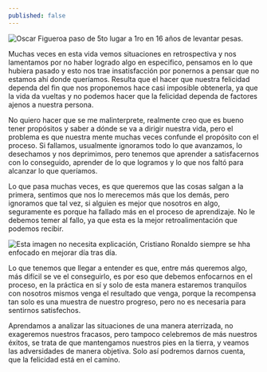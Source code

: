 ```yaml
---
published: false
---
```

![Oscar Figueroa paso de 5to lugar a 1ro en 16 años de levantar pesas.]({{site.baseurl}}/images/figueroa.jpeg)


Muchas veces en esta vida vemos situaciones en retrospectiva y nos lamentamos por no haber logrado algo en especifico, pensamos en lo que hubiera pasado y esto nos trae insatisfacción por ponernos a pensar que no estamos ahí donde queríamos. Resulta que el hacer que nuestra felicidad dependa del fin que nos proponemos hace casi imposible obtenerla, ya que la vida da vueltas y no podemos hacer que la felicidad dependa de factores ajenos a nuestra persona.

No quiero hacer que se me malinterprete, realmente creo que es bueno tener propósitos y saber a dónde se va a dirigir nuestra vida, pero el problema es que nuestra mente muchas veces confunde el propósito con el proceso. Si fallamos, usualmente ignoramos todo lo que avanzamos, lo desechamos y nos deprimimos, pero tenemos que aprender a satisfacernos con lo conseguido, aprender de lo que logramos y lo que nos faltó para alcanzar lo que queríamos.

Lo que pasa muchas veces, es que queremos que las cosas salgan a la primera, sentimos que nos lo merecemos más que los demás, pero ignoramos que tal vez, si alguien es mejor que nosotros en algo, seguramente es porque ha fallado más en el proceso de aprendizaje. No le debemos temer al fallo, ya que esta es la mejor retroalimentación que podemos recibir.


![Esta imagen no necesita explicación, Cristiano Ronaldo siempre se hha enfocado en mejorar día tras día.]({{site.baseurl}}/images/cr7.jpg)


Lo que tenemos que llegar a entender es que, entre más queremos algo, más difícil se ve el conseguirlo, es por eso que debemos enfocarnos en el proceso, en la práctica en sí y solo de esta manera estaremos tranquilos con nosotros mismos venga el resultado que venga, porque la recompensa tan solo es una muestra de nuestro progreso, pero no es necesaria para sentirnos satisfechos.

Aprendamos a analizar las situaciones de una manera aterrizada, no exageremos nuestros fracasos, pero tampoco celebremos de más nuestros éxitos, se trata de que mantengamos nuestros pies en la tierra, y veamos las adversidades de manera objetiva. Solo así podremos darnos cuenta, que la felicidad está en el camino.
